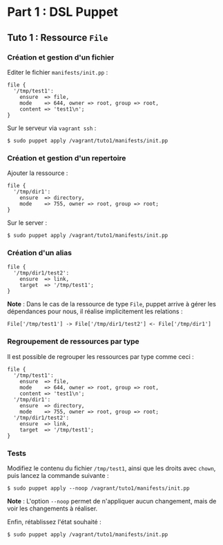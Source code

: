 # Part 1 : DSL Puppet

## Tuto 1 : Ressource `File`

### Création et gestion d'un fichier

Editer le fichier `manifests/init.pp` :

    file {
      '/tmp/test1':
        ensure  => file,
        mode    => 644, owner => root, group => root,
        content => 'test1\n';
    }

Sur le serveur via `vagrant ssh` :

    $ sudo puppet apply /vagrant/tuto1/manifests/init.pp

### Création et gestion d'un repertoire

Ajouter la ressource :

    file {
      '/tmp/dir1':
        ensure  => directory,
        mode    => 755, owner => root, group => root;
    }

Sur le server :

    $ sudo puppet apply /vagrant/tuto1/manifests/init.pp

### Création d'un alias

    file {
      '/tmp/dir1/test2':
        ensure  => link,
        target  => '/tmp/test1';
    }

__Note__ : Dans le cas de la ressource de type `File`, puppet arrive à gérer les dépendances pour nous, il réalise implicitement les relations :

    File['/tmp/test1'] -> File['/tmp/dir1/test2'] <- File['/tmp/dir1']

### Regroupement de ressources par type

Il est possible de regrouper les ressources par type comme ceci :

    file {
      '/tmp/test1':
        ensure  => file,
        mode    => 644, owner => root, group => root,
        content => 'test1\n';
      '/tmp/dir1':
        ensure  => directory,
        mode    => 755, owner => root, group => root;
      '/tmp/dir1/test2':
        ensure  => link,
        target  => '/tmp/test1';
    }


### Tests

Modifiez le contenu du fichier `/tmp/test1`, ainsi que les droits avec `chown`, puis lancez la commande suivante :

    $ sudo puppet apply --noop /vagrant/tuto1/manifests/init.pp
    
__Note__ : L'option `--noop` permet de n'appliquer aucun changement, mais de voir les changements à réaliser.

Enfin, rétablissez l'état souhaité :

    $ sudo puppet apply /vagrant/tuto1/manifests/init.pp
